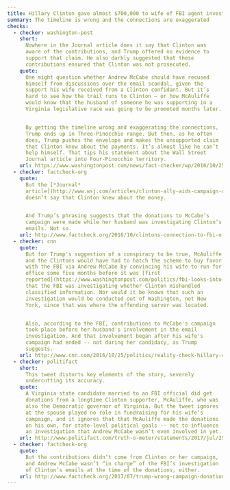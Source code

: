 ```yaml
---
title: Hillary Clinton gave almost $700,000 to wife of FBI agent investigating her
summary: The timeline is wrong and the connections are exaggerated
checks:
  - checker: washington-post
    short:
      Nowhere in the Journal article does it say that Clinton was
      aware of the contributions, and Trump offered no evidence to
      support that claim. He also darkly suggested that these
      contributions ensured that Clinton was not prosecuted.
    quote:
      One might question whether Andrew McCabe should have recused
      himself from discussions over the email scandal, given the
      support his wife received from a Clinton confidant. But it’s
      hard to see how the trail runs to Clinton — or how McAuliffe
      would know that the husband of someone he was supporting in a
      Virginia legislative race was going to be promoted months later.


      By getting the timeline wrong and exaggerating the connections,
      Trump ends up in Three-Pinocchio range. But then, as he often
      does, Trump pushes the envelope and makes the unsupported claim
      that Clinton knew about the payments. It’s almost like he can’t
      help himself. That tips his statement about the Wall Street
      Journal article into Four-Pinocchio territory.
    url: https://www.washingtonpost.com/news/fact-checker/wp/2016/10/25/trumps-mixed-up-version-of-the-latest-hillary-clinton-controversy/
  - checker: factcheck-org
    quote:
      But the [*Journal*
      article](http://www.wsj.com/articles/clinton-ally-aids-campaign-of-fbi-officials-wife-1477266114)
      doesn’t say that Clinton knew about the money.


      And Trump’s phrasing suggests that the donations to McCabe’s
      campaign were made while her husband was investigating Clinton’s
      emails. Not so.
    url: http://www.factcheck.org/2016/10/clintons-connection-to-fbi-official/
  - checker: cnn
    quote:
      But for Trump's suggestion of a conspiracy to be true, McAuliffe
      and the Clintons would have had to hatch the scheme to buy favor
      with the FBI via Andrew McCabe by convincing his wife to run for
      office some five months before it was [first
      reported](https://www.washingtonpost.com/politics/fbi-looks-into-security-of-clintons-private-e-mail-setup/2015/08/04/2bdd85ec-3aae-11e5-8e98-115a3cf7d7ae_story.html?postshare=2371438737933018)
      that the FBI was investigating whether Clinton mishandled
      classified information. Nor would it be known that such an
      investigation would be conducted out of Washington, not New
      York, since that was where the offending server was located.


      Also, according to the FBI, contributions to McCabe's campaign
      took place before her husband's involvement in the email
      investigation. And that involvement began after his wife's
      campaign had ended -- not during her candidacy, as Trump
      suggests.
    url: http://www.cnn.com/2016/10/25/politics/reality-check-hillary-clinton-fbi-investigation/index.html
  - checker: politifact
    short:
      This tweet distorts key elements of the story, severely
      undercutting its accuracy.
    quote:
      A Virginia state candidate married to an FBI official did get
      donations from a longtime Clinton supporter, McAuliffe, who was
      also the Democratic governor of Virginia. But the tweet ignores
      at the spouse played no role in fundraising for his wife’s
      campaign, and it ignores that that McAuliffe made the donations
      on his own, for state-level political goals -- not to influence
      an investigation that Andrew McCabe wasn’t even involved in yet.
    url: http://www.politifact.com/truth-o-meter/statements/2017/jul/25/donald-trump/tweet-donald-trump-revives-charge-improper-ties-be/
  - checker: factcheck-org
    quote:
      But the contributions didn’t come from Clinton or her campaign,
      and Andrew McCabe wasn’t “in charge” of the FBI’s investigation
      of Clinton’s emails at the time of the donations, either.
    url: http://www.factcheck.org/2017/07/trump-wrong-campaign-donations/
---
```

